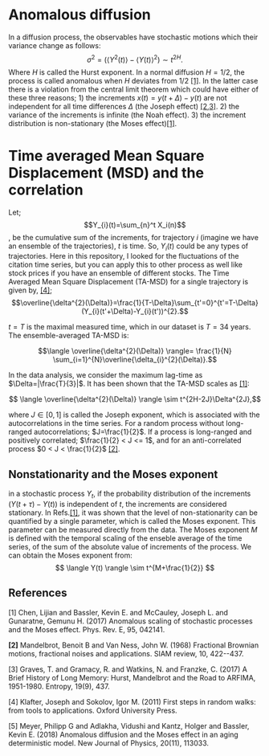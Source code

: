 # Anomalous diffusion
In a diffusion process, the observables have stochastic motions which their variance change as follows: 
$$\sigma^{2}=(\langle Y^{2}(t)\rangle - \langle Y(t)\rangle ^{2}) \sim t^{2H}.$$ 
Where $H$ is called the Hurst exponent. In a normal diffusion $H=1/2$, the process is called anomalous when $H$ deviates from $1/2$ [[1]](#1). In the latter case there is a violation from the central limit theorem which could have either of these three reasons; 1) the increments $x(t)=y(t+\Delta)-y(t)$ are not independent for all time differences $\Delta$ (the Joseph effect) [[2,3]](#1). 2) the variance of the increments is infinite (the Noah effect). 3) the increment distribution is non-stationary (the Moses effect)[[1]](#1).

# Time averaged Mean Square Displacement (MSD) and the correlation
Let; $$Y_{i}(t)=\sum_{n}^t X_i(n)$$, be the cumulative sum of the increments, for trajectory $i$ (imagine we have an ensemble of the trajectories), $t$ is time. 
So, $Y_{i}(t)$ could be any types of trajectories. Here in this repository, I looked for the fluctuations of the citation time series, but you can apply this to other process as well like stock prices if you have an ensemble of different stocks. 
The Time Averaged Mean Square Displacement (TA-MSD) for a single trajectory is given by, [[4]](#1);
 $$\overline{\delta^{2}(\Delta)}=\frac{1}{T-\Delta}\sum_{t'=0}^{t'=T-\Delta} (Y_{i}(t'+\Delta)-Y_{i}(t'))^{2}.$$
 
 $t=T$ is the maximal measured time, which in our dataset is $T=34$ years. The ensemble-averaged TA-MSD is:

$$\langle \overline{\delta^{2}(\Delta)} \rangle= \frac{1}{N} \sum_{i=1}^{N}\overline{\delta_{i}^{2}(\Delta)}.$$

In the data analysis, we consider the maximum lag-time as $\Delta=|\frac{T}{3}|$. It has been shown that the TA-MSD scales as [[1]](#1): 

$$  \langle \overline{\delta^{2}(\Delta)} \rangle \sim t^{2H-2J}\Delta^{2J},$$

where $J\in[0,1]$ is called the Joseph exponent, which is associated with the autocorrelations in the time series. For a random process without long-ranged autocorrelations; $J=\frac{1}{2}$. If a process is long-ranged and positively correlated; $\frac{1}{2} < J <= 1$, and for an anti-correlated process $0 < J < \frac{1}{2}$ [[2]](#1).

## Nonstationarity and the Moses exponent

in a stochastic process $Y_{t}$, if the probability distribution of the increments $(Y(t+\tau)-Y(t))$ is independent of $t$, the increments are considered stationary. In Refs.[[1]](#1), it was shown that the level of non-stationarity can be quantified by a single parameter, which is called the Moses exponent. This parameter can be measured directly from the data. The Moses exponent $M$ is defined with the temporal scaling of the enseble average of the time series, of the sum of the absolute value of increments of the process. We can obtain the Moses exponent from:  
$$ \langle Y(t) \rangle \sim t^{M+\frac{1}{2}} $$

 ## References
 <a id="1">[1]</a>
 Chen, Lijian and Bassler, Kevin E. and McCauley, Joseph L. and Gunaratne, Gemunu H. (2017)
 Anomalous scaling of stochastic processes and the Moses effect.
 Phys. Rev. E, 95, 042141.

 <b id="2">[2]</b>
 Mandelbrot, Benoit B and Van Ness, John W. (1968)
 Fractional Brownian motions, fractional noises and applications.
 SIAM review, 10, 422--437.

 <c id="3">[3]</c>
 Graves, T. and Gramacy, R. and Watkins, N. and Franzke, C. (2017)
 A Brief History of Long Memory: Hurst, Mandelbrot and the Road to ARFIMA, 1951-1980.
 Entropy, 19(9), 437.

 <d id="4">[4]</d>
 Klafter, Joseph and Sokolov, Igor M. (2011)
 First steps in random walks: from tools to applications.
 Oxford University Press.

<e id="5">[5]</e>
Meyer, Philipp G and Adlakha, Vidushi and Kantz, Holger and Bassler, Kevin E. (2018)
Anomalous diffusion and the Moses effect in an aging deterministic model.
New Journal of Physics, 20(11), 113033.


